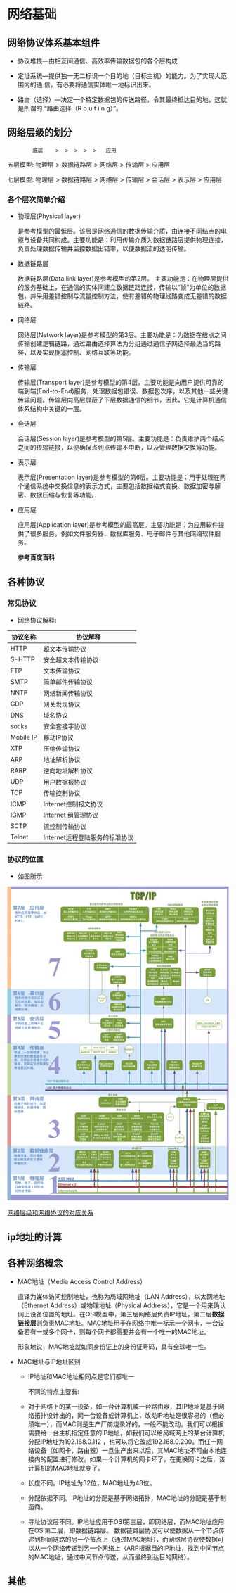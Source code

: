 # 网络基础

## 网络协议体系基本组件
 
- 协议堆栈—由相互间通信、高效率传输数据包的各个层构成

- 定址系统—提供独一无二标识一个目的地（目标主机）的能力。为了实现大范围内的通
信，有必要将通信实体唯一地标识出来。

- 路由（选择）—决定一个特定数据包的传送路径，令其最终抵达目的地，这就是所谓的
“路由选择（R o u t i n g）”。

## 网络层级的划分

            底层    >  >  >  >  >   应用

五层模型: 物理层 > 数据链路层 > 网络层 > 传输层 > 应用层

七层模型: 物理层 > 数据链路层 > 网络层 > 传输层 > 会话层 > 表示层 > 应用层

### 各个层次简单介绍
- 物理层(Physical layer)
    
    是参考模型的最低层。该层是网络通信的数据传输介质，由连接不同结点的电缆与设备共同构成。主要功能是：利用传输介质为数据链路层提供物理连接，负责处理数据传输并监控数据出错率，以便数据流的透明传输。
- 数据链路层

    数据链路层(Data link layer)是参考模型的第2层。 主要功能是：在物理层提供的服务基础上，在通信的实体间建立数据链路连接，传输以“帧”为单位的数据包，并采用差错控制与流量控制方法，使有差错的物理线路变成无差错的数据链路。
- 网络层

    网络层(Network layer)是参考模型的第3层。主要功能是：为数据在结点之间传输创建逻辑链路，通过路由选择算法为分组通过通信子网选择最适当的路径，以及实现拥塞控制、网络互联等功能。

- 传输层

    传输层(Transport layer)是参考模型的第4层。主要功能是向用户提供可靠的端到端(End-to-End)服务，处理数据包错误、数据包次序，以及其他一些关键传输问题。传输层向高层屏蔽了下层数据通信的细节，因此，它是计算机通信体系结构中关键的一层。
- 会话层

    会话层(Session layer)是参考模型的第5层。主要功能是：负责维护两个结点之间的传输链接，以便确保点到点传输不中断，以及管理数据交换等功能。

- 表示层
    
    表示层(Presentation layer)是参考模型的第6层。主要功能是：用于处理在两个通信系统中交换信息的表示方式，主要包括数据格式变换、数据加密与解密、数据压缩与恢复等功能。
- 应用层

    应用层(Application layer)是参考模型的最高层。主要功能是：为应用软件提供了很多服务，例如文件服务器、数据库服务、电子邮件与其他网络软件服务。

    **参考百度百科**

## 各种协议

### 常见协议

- 网络协议解释:

协议名称	|协议解释
|-|-|
|HTTP   	|超文本传输协议
|S-HTTP	|安全超文本传输协议
|FTP	|文本传输协议
|SMTP	|简单邮件传输协议
|NNTP	|网络新闻传输协议
|GDP	|网关发现协议
|DNS	|域名协议
|socks	|安全套接字协议
|Mobile IP	|移动IP协议
|XTP	|压缩传输协议
|ARP	|地址解析协议
|RARP	|逆向地址解析协议
|UDP	|用户数据报协议
|TCP	|传输控制协议
|ICMP	|Internet控制报文协议
|IGMP	|Internet 组管理协议
|SCTP	|流控制传输协议
|Telnet	|Internet远程登陆服务的标准协议


### 协议的位置

- 如图所示

![网络层级和网络协议的对应关系](../Picture/internet.png)

[网络层级和网络协议的对应关系](../Picture/internet.png)
## ip地址的计算


## 各种网络概念

- MAC地址（Media Access Control Address）

    直译为媒体访问控制地址，也称为局域网地址（LAN Address），以太网地址（Ethernet Address）或物理地址（Physical Address），它是一个用来确认网上设备位置的地址。在OSI模型中，第三层网络层负责IP地址，第二层**数据链接层**则负责MAC地址。MAC地址用于在网络中唯一标示一个网卡，一台设备若有一或多个网卡，则每个网卡都需要并会有一个唯一的MAC地址。

    形象地说，MAC地址就如同身份证上的身份证号码，具有全球唯一性。

- MAC地址与IP地址区别
    
    - IP地址和MAC地址相同点是它们都唯一
    
        不同的特点主要有:

    - 对于网络上的某一设备，如一台计算机或一台路由器，其IP地址是基于网络拓扑设计出的，同一台设备或计算机上，改动IP地址是很容易的（但必须唯一），而MAC则是生产厂商烧录好的，一般不能改动。我们可以根据需要给一台主机指定任意的IP地址，如我们可以给局域网上的某台计算机分配IP地址为192.168.0.112 ，也可以将它改成192.168.0.200。而任一网络设备（如网卡，路由器）一旦生产出来以后，其MAC地址不可由本地连接内的配置进行修改。如果一个计算机的网卡坏了，在更换网卡之后，该计算机的MAC地址就变了。

    - 长度不同。IP地址为32位，MAC地址为48位。

    - 分配依据不同。IP地址的分配是基于网络拓扑，MAC地址的分配是基于制造商。
    
    - 寻址协议层不同。IP地址应用于OSI第三层，即网络层，而MAC地址应用在OSI第二层，即数据链路层。 数据链路层协议可以使数据从一个节点传递到相同链路的另一个节点上（通过MAC地址），而网络层协议使数据可以从一个网络传递到另一个网络上（ARP根据目的IP地址，找到中间节点的MAC地址，通过中间节点传送，从而最终到达目的网络）。

## 其他